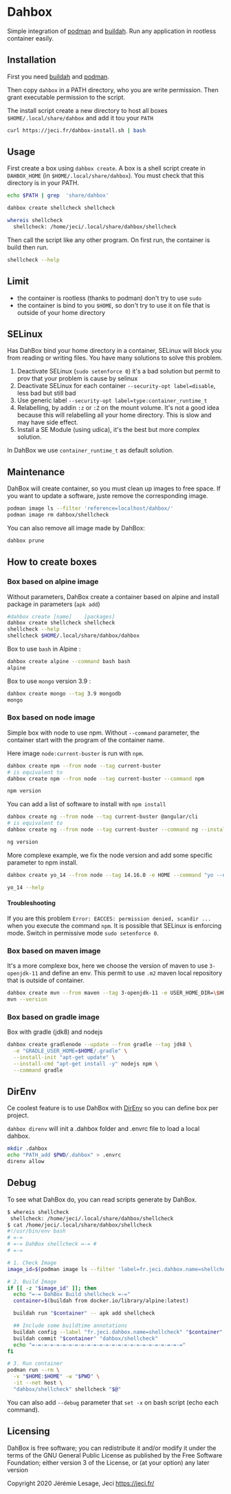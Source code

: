# Dahbox

Simple integration of [podman](https://podman.io/) and [buildah](https://github.com/containers/buildah/). Run any application in rootless container easily.

## Installation

First you need [buildah](https://github.com/containers/buildah/blob/master/install.md) and [podman](https://podman.io/getting-started/installation#linux-distributions).

Then copy `dahbox` in a PATH directory, who you are write permission. Then grant executable permission to the script.

The install script create a new directory to host all boxes `$HOME/.local/share/dahbox` and add it tou your `PATH`

``` bash
curl https://jeci.fr/dahbox-install.sh | bash
```

## Usage

First create a box using `dahbox create`. A box is a shell script create in `DAHBOX_HOME` (in `$HOME/.local/share/dahbox`). You must check that this directory is in your PATH.

``` bash
echo $PATH | grep  'share/dahbox'
```

``` bash
dahbox create shellcheck shellcheck

whereis shellcheck
  shellcheck: /home/jeci/.local/share/dahbox/shellcheck
```

Then call the script like any other program. On first run, the container is build then run.

``` bash
shellcheck --help
```

## Limit

* the container is rootless (thanks to podman) don't try to use `sudo`
* the container is bind to you `$HOME`, so don't try to use it on file that is outside of your home directory

## SELinux

Has DahBox bind your home directory in a container, SELinux will block you from reading or writing files. You have many solutions to solve this problem.

1. Deactivate SELinux (`sudo setenforce 0`) it's a bad solution but permit to prov that your problem is cause by selinux
2. Deactivate SELinux for each container `--security-opt label=disable`, less bad but still bad
3. Use generic label `--security-opt label=type:container_runtime_t`
4. Relabelling, by addin `:z` or `:Z` on the mount volume. It's not a good idea because this will relabelling all your home directory. This is slow and may have side effect.
5. Install a SE Module (using udica), it's the best but more complex solution.

In DahBox we use `container_runtime_t` as default solution.

## Maintenance

DahBox will create container, so you must clean up images to free space. If you want to update a software, juste remove the corresponding image.

``` bash
podman image ls --filter 'reference=localhost/dahbox/'
podman image rm dahbox/shellcheck
```

You can also remove all image made by DahBox:

``` bash
dahbox prune
```

## How to create boxes


### Box based on alpine image

Without parameters, DahBox create a container based on alpine and install package in parameters (`apk add`)

``` bash
#dahbox create [name]    [packages]
dahbox create shellcheck shellcheck
shellcheck --help
shellcheck $HOME/.local/share/dahbox/dahbox
```

Box to use `bash` in Alpine :

``` bash
dahbox create alpine --command bash bash
alpine
```

Box to use `mongo` version 3.9 :

``` bash
dahbox create mongo --tag 3.9 mongodb
mongo
```


### Box based on node image

Simple box with node to use npm. Without `--command` parameter, the container start with the program of the container name.

Here image `node:current-buster` is run with `npm`.

``` bash
dahbox create npm --from node --tag current-buster
# is equivalent to
dahbox create npm --from node --tag current-buster --command npm

npm version
```

You can add a list of software to install with `npm install`

``` bash
dahbox create ng --from node --tag current-buster @angular/cli
# is equivalent to
dahbox create ng --from node --tag current-buster --command ng --install-cmd "npm install -g" @angular/cli

ng version
```

More complexe example, we fix the node version and add some specific parameter to npm install.

``` bash
dahbox create yo_14 --from node --tag 14.16.0 -e HOME --command "yo --no-insight" --install-cmd "npm install -g --unsafe-perm" yo generator-alfresco-adf-app@4.2.0

yo_14 --help
```

#### Troubleshooting

If you are this problem `Error: EACCES: permission denied, scandir ...` when you execute the command `npm`.
It is possible that SELinux is enforcing mode. Switch in permissive mode `sudo setenforce 0`.


### Box based on maven image

It's a more complexe box, here we choose the version of maven to use `3-openjdk-11` and define an env. This permit to use `.m2` maven local repository that is outside of container.

``` bash
dahbox create mvn --from maven --tag 3-openjdk-11 -e USER_HOME_DIR=\$HOME --command "mvn -Duser.home=\$HOME"
mvn --version
```


### Box based on gradle image

Box with gradle (jdk8) and nodejs

``` bash
dahbox create gradlenode --update --from gradle --tag jdk8 \
  -e "GRADLE_USER_HOME=$HOME/.gradle" \
  --install-init "apt-get update" \
  --install-cmd "apt-get install -y" nodejs npm \
  --command gradle
```

## DirEnv

Ce coolest feature is to use DahBox with [DirEnv](direnv.net/) so you can define box per project.

`dahbox direnv` will init a .dahbox folder and .envrc file to load a local dahbox.

``` bash
mkdir .dahbox
echo "PATH_add $PWD/.dahbox" > .envrc
direnv allow
```

## Debug

To see what DahBox do, you can read scripts generate by DahBox.

``` bash
$ whereis shellcheck
 shellcheck: /home/jeci/.local/share/dahbox/shellcheck
$ cat /home/jeci/.local/share/dahbox/shellcheck
#!/usr/bin/env bash
# =-=
# =-= DahBox shellcheck =-= #
# =-=

# 1. Check Image
image_id=$(podman image ls --filter 'label=fr.jeci.dahbox.name=shellcheck' --noheading --quiet)

# 2. Build Image
if [[ -z "$image_id" ]]; then
  echo "=-= DahBox Build shellcheck =-="
  container=$(buildah from docker.io/library/alpine:latest)

  buildah run "$container" -- apk add shellcheck

  ## Include some buildtime annotations
  buildah config --label "fr.jeci.dahbox.name=shellcheck" "$container"
  buildah commit "$container" "dahbox/shellcheck"
  echo "=-=-=-=-=-=-=-=-=-=-=-=-=-=-=-=-=-=-=-=-=-=-=-=-="
fi

# 3. Run container
podman run --rm \
  -v "$HOME:$HOME" -w "$PWD" \
  -it --net host \
  "dahbox/shellcheck" shellcheck "$@"
```

You can also add `--debug` parameter that `set -x` on bash script (echo each command).

## Licensing

DahBox is free software; you can redistribute it and/or modify it under the terms of the GNU General Public License as published by the Free Software Foundation; either version 3 of the License, or (at your option) any later version

Copyright 2020 Jérémie Lesage, Jeci <https://jeci.fr/>
